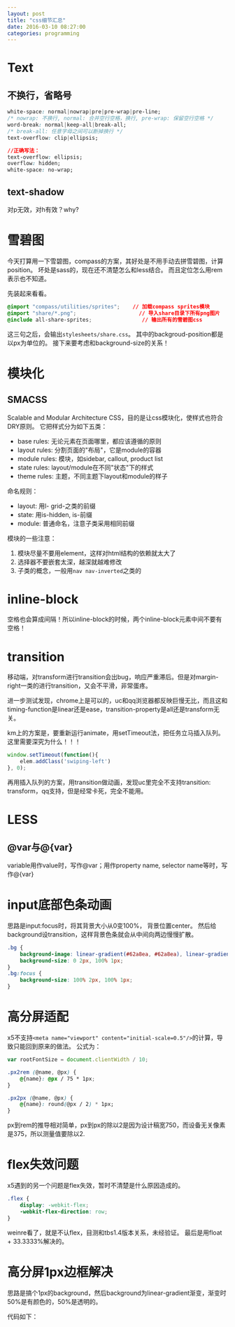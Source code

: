 ```yaml
---
layout: post
title: "css细节汇总"
date: 2016-03-10 08:27:00
categories: programming
---
```


# Text

## 不换行，省略号

```css
white-space: normal|nowrap|pre|pre-wrap|pre-line;
/* nowrap: 不换行, normal: 合并空行空格，换行, pre-wrap: 保留空行空格 */
word-break: normal|keep-all|break-all;
/* break-all: 任意字母之间可以断掉换行 */
text-overflow: clip|ellipsis;

//正确写法：
text-overflow: ellipsis;
overflow: hidden;
white-space: no-wrap;
```

## text-shadow
对p无效，对h有效？why?



# 雪碧图

今天打算用一下雪碧图，compass的方案，其好处是不用手动去拼雪碧图，计算position。
坏处是sass的，现在还不清楚怎么和less结合。
而且定位怎么用rem表示也不知道。

先装起来看看。

```css
@import "compass/utilities/sprites";    // 加载compass sprites模块
@import "share/*.png";                    // 导入share目录下所有png图片
@include all-share-sprites;                // 输出所有的雪碧图css
```

这三句之后，会输出`stylesheets/share.css`。
其中的backgroud-position都是以px为单位的。
接下来要考虑和background-size的关系！ 



# 模块化

## SMACSS

Scalable and Modular Architecture CSS，目的是让css模块化，使样式也符合DRY原则。
它把样式分为如下五类：

* base rules:   无论元素在页面哪里，都应该遵循的原则
* layout rules: 分割页面的"布局"，它是module的容器
* module rules: 模块，如sidebar, callout, product list
* state rules:  layout/module在不同"状态"下的样式
* theme rules:  主题，不同主题下layout和module的样子

命名规则：
* layout: 用l- grid-之类的前缀
* state:  用is-hidden, is-前缀
* module: 普通命名，注意子类采用相同前缀

模块的一些注意：
1. 模块尽量不要用element，这样对html结构的依赖就太大了
2. 选择器不要嵌套太深，越深就越难修改
3. 子类的概念，一般用`nav nav-inverted`之类的

# inline-block
空格也会算成间隔！所以inline-block的时候，两个inline-block元素中间不要有空格！

# transition
移动端，对transform进行transition会出bug，响应严重滞后。但是对margin-right一类的进行transition，又会不平滑，非常蛋疼。

进一步测试发现，chrome上是可以的，uc和qq浏览器都反映巨慢无比，而且这和timing-function是linear还是ease，transition-property是all还是transform无关。

km上的方案是，要重新运行animate，用setTimeout法，把任务立马插入队列。这里需要深究为什么！！！

```javascript
window.setTimeout(function(){
    elem.addClass('swiping-left')
}, 0);
```

再用插入队列的方案，用transition做动画，发现uc里完全不支持transition: transform，qq支持，但是经常卡死，完全不能用。

# LESS

## @var与@{var}

variable用作value时，写作@var；用作property name, selector name等时，写作@{var}

# input底部色条动画
思路是input:focus时，将其背景大小从0变100%，
背景位置center。
然后给background设transition，这样背景色条就会从中间向两边慢慢扩散。

```css
.bg {
    background-image: linear-gradient(#62a8ea, #62a8ea), linear-gradient(#e4eaec, #e4eaec);
    background-size: 0 2px, 100% 1px;
}
.bg:focus {
    background-size: 100% 2px, 100% 1px;
}
```

# 高分屏适配
x5不支持`<meta name="viewport" content="initial-scale=0.5"/>`的计算，导致只能回到原来的做法。
公式为：

```javascript
var rootFontSize = document.clientWidth / 10;
```

```css
.px2rem (@name, @px) {
    @{name}: @px / 75 * 1px;
}

.px2px (@name, @px) {
    @{name}: round(@px / 2) * 1px;
}
```

px到rem的推导相对简单，px到px的除以2是因为设计稿宽750，而设备无关像素是375，所以测量值要除以2.

# flex失效问题
x5遇到的另一个问题是flex失效，暂时不清楚是什么原因造成的。

```css
.flex {
    display: -webkit-flex;
    -webkit-flex-direction: row;
}
```

weinre看了，就是不认flex，目测和tbs1.4版本关系，未经验证。
最后是用float + 33.3333%解决的。

# 高分屏1px边框解决

思路是搞个1px的background，然后background为linear-gradient渐变，渐变时50%是有颜色的，50%是透明的。

代码如下：


